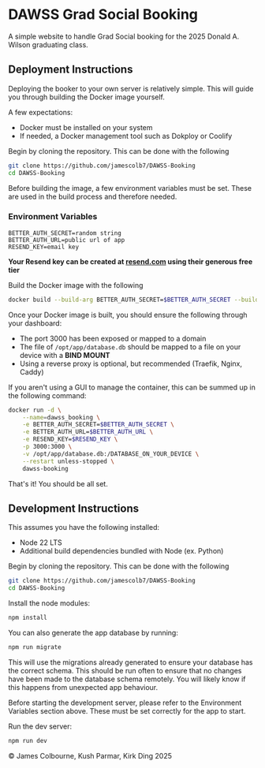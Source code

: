 # DAWSS Grad Social Booking
A simple website to handle Grad Social booking for the 2025 Donald A. Wilson graduating class.

## Deployment Instructions

Deploying the booker to your own server is relatively simple. This will guide you through building the Docker image yourself.

A few expectations:
* Docker must be installed on your system
* If needed, a Docker management tool such as Dokploy or Coolify

Begin by cloning the repository. This can be done with the following
```bash
git clone https://github.com/jamescolb7/DAWSS-Booking
cd DAWSS-Booking
```

Before building the image, a few environment variables must be set. These are used in the build process and therefore needed.

### Environment Variables
```env
BETTER_AUTH_SECRET=random string
BETTER_AUTH_URL=public url of app
RESEND_KEY=email key
```

**Your Resend key can be created at [resend.com](https://resend.com) using their generous free tier**

Build the Docker image with the following
```bash
docker build --build-arg BETTER_AUTH_SECRET=$BETTER_AUTH_SECRET --build-arg BETTER_AUTH_URL=$BETTER_AUTH_URL --build-arg RESEND_KEY=$RESEND_KEY -t dawss-booker .
```

Once your Docker image is built, you should ensure the following through your dashboard:
* The port 3000 has been exposed or mapped to a domain
* The file of `/opt/app/database.db` should be mapped to a file on your device with a **BIND MOUNT**
* Using a reverse proxy is optional, but recommended (Traefik, Nginx, Caddy)

If you aren't using a GUI to manage the container, this can be summed up in the following command:
```bash
docker run -d \
	--name=dawss_booking \
	-e BETTER_AUTH_SECRET=$BETTER_AUTH_SECRET \
	-e BETTER_AUTH_URL=$BETTER_AUTH_URL \
	-e RESEND_KEY=$RESEND_KEY \
	-p 3000:3000 \
	-v /opt/app/database.db:/DATABASE_ON_YOUR_DEVICE \
	--restart unless-stopped \
	dawss-booking
```

That's it! You should be all set.

## Development Instructions
This assumes you have the following installed:
* Node 22 LTS
* Additional build dependencies bundled with Node (ex. Python)

Begin by cloning the repository. This can be done with the following
```bash
git clone https://github.com/jamescolb7/DAWSS-Booking
cd DAWSS-Booking
```

Install the node modules:
```bash
npm install
```

You can also generate the app database by running:
```bash
npm run migrate
```
This will use the migrations already generated to ensure your database has the correct schema. This should be run often to ensure that no changes have been made to the database schema remotely. You will likely know if this happens from unexpected app behaviour.

Before starting the development server, please refer to the Environment Variables section above. These must be set correctly for the app to start.

Run the dev server:
```bash
npm run dev
```

&copy; James Colbourne, Kush Parmar, Kirk Ding 2025
